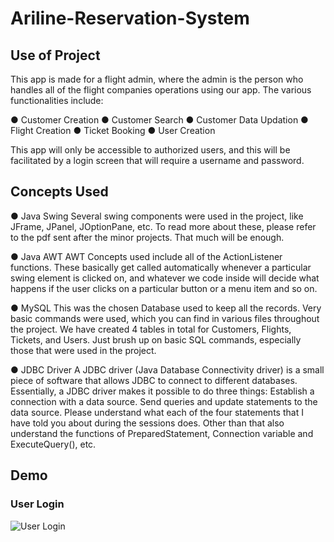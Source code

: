 
# Ariline-Reservation-System

## Use of Project
This app is made for a flight admin, where the admin is the person who handles all of the
flight companies operations using our app. The various functionalities include:

● Customer Creation
● Customer Search
● Customer Data Updation
● Flight Creation
● Ticket Booking
● User Creation

This app will only be accessible to authorized users, and this will be facilitated
by a login screen that will require a username and password.

## Concepts Used


● Java Swing
  Several swing components were used in the project, like JFrame, JPanel, JOptionPane,
  etc. To read more about these, please refer to the pdf sent after the minor projects. That
  much will be enough.

● Java AWT
  AWT Concepts used include all of the ActionListener functions. These basically get
  called automatically whenever a particular swing element is clicked on, and whatever we
  code inside will decide what happens if the user clicks on a particular button or a menu
  item and so on.

● MySQL
  This was the chosen Database used to keep all the records. Very basic commands were
  used, which you can find in various files throughout the project. We have created 4
  tables in total for Customers, Flights, Tickets, and Users. Just brush up on basic SQL
  commands, especially those that were used in the project.

● JDBC Driver
  A JDBC driver (Java Database Connectivity driver) is a small piece of software that
  allows JDBC to connect to different databases. Essentially, a JDBC driver makes it
  possible to do three things: Establish a connection with a data source. Send queries and
  update statements to the data source. Please understand what each of the four
  statements that I have told you about during the sessions does. Other than that also
  understand the functions of PreparedStatement, Connection variable and
  ExecuteQuery(), etc.
  
  ## Demo
  
  ### User Login
  ![User Login](https://user-images.githubusercontent.com/120418517/210607247-e3fc01ea-b828-492f-b8f3-2b6c96e078c5.PNG)
